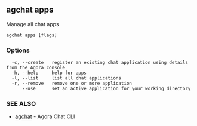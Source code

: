 ## agchat apps

Manage all chat apps

```
agchat apps [flags]
```

### Options

```
  -c, --create   register an existing chat application using details from the Agora console
  -h, --help     help for apps
  -l, --list     list all chat applications
  -r, --remove   remove one or more application
      --use      set an active application for your working directory
```

### SEE ALSO

* [agchat](agchat.md)	 - Agora Chat CLI

